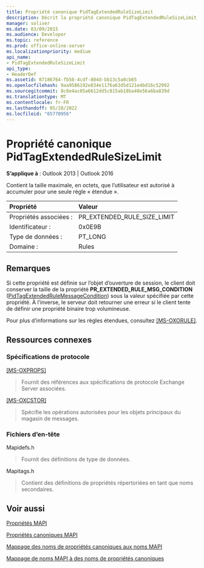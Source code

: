 ```yaml
---
title: Propriété canonique PidTagExtendedRuleSizeLimit
description: Décrit la propriété canonique PidTagExtendedRuleSizeLimit, qui contient la taille maximale que l’utilisateur est autorisé à accumuler pour une seule règle « étendue ».
manager: soliver
ms.date: 03/09/2015
ms.audience: Developer
ms.topic: reference
ms.prod: office-online-server
ms.localizationpriority: medium
api_name:
- PidTagExtendedRuleSizeLimit
api_type:
- HeaderDef
ms.assetid: 87186764-fb58-4cdf-804d-bb13c5a8cb65
ms.openlocfilehash: 9aa9586192e834e1176a63d5d121e4bd16c52992
ms.sourcegitcommit: 8c8e4ac05a6612dd5c815ab18ba40e56a6ba839d
ms.translationtype: MT
ms.contentlocale: fr-FR
ms.lasthandoff: 05/28/2022
ms.locfileid: "65770956"
---
```

# <a name="pidtagextendedrulesizelimit-canonical-property"></a>Propriété canonique PidTagExtendedRuleSizeLimit

  
  
**S’applique à** : Outlook 2013 | Outlook 2016 
  
Contient la taille maximale, en octets, que l’utilisateur est autorisé à accumuler pour une seule règle « étendue ».
  
|Propriété|Valeur|
|:-----|:-----|
|Propriétés associées :  <br/> |PR_EXTENDED_RULE_SIZE_LIMIT  <br/> |
|Identificateur :  <br/> |0x0E9B  <br/> |
|Type de données :  <br/> |PT_LONG  <br/> |
|Domaine :  <br/> |Rules  <br/> |
   
## <a name="remarks"></a>Remarques

Si cette propriété est définie sur l’objet d’ouverture de session, le client doit conserver la taille de la propriété **PR_EXTENDED_RULE_MSG_CONDITION** ([PidTagExtendedRuleMessageCondition](pidtagextendedrulemessagecondition-canonical-property.md)) sous la valeur spécifiée par cette propriété. À l’inverse, le serveur doit retourner une erreur si le client tente de définir une propriété binaire trop volumineuse.
  
Pour plus d’informations sur les règles étendues, consultez [[MS-OXORULE]](https://msdn.microsoft.com/library/70ac9436-501e-43e2-9163-20d2b546b886%28Office.15%29.aspx).
  
## <a name="related-resources"></a>Ressources connexes

### <a name="protocol-specifications"></a>Spécifications de protocole

[[MS-OXPROPS]](https://msdn.microsoft.com/library/f6ab1613-aefe-447d-a49c-18217230b148%28Office.15%29.aspx)
  
> Fournit des références aux spécifications de protocole Exchange Server associées.
    
[[MS-OXCSTOR]](https://msdn.microsoft.com/library/d42ed1e0-3e77-4264-bd59-7afc583510e2%28Office.15%29.aspx)
  
> Spécifie les opérations autorisées pour les objets principaux du magasin de messages.
    
### <a name="header-files"></a>Fichiers d’en-tête

Mapidefs.h
  
> Fournit des définitions de type de données.
    
Mapitags.h
  
> Contient des définitions de propriétés répertoriées en tant que noms secondaires.
    
## <a name="see-also"></a>Voir aussi



[Propriétés MAPI](mapi-properties.md)
  
[Propriétés canoniques MAPI](mapi-canonical-properties.md)
  
[Mappage des noms de propriétés canoniques aux noms MAPI](mapping-canonical-property-names-to-mapi-names.md)
  
[Mappage de noms MAPI à des noms de propriétés canoniques](mapping-mapi-names-to-canonical-property-names.md)

